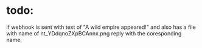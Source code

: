 # todo:
if webhook is sent with text of "A wild empire appeared!" and also has a file with name of nt_YDdqnoZXpBCAnnx.png reply with the coresponding name.

